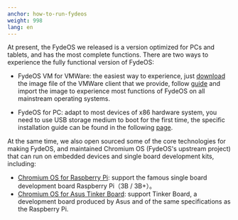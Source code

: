 ```yaml
---
anchor: how-to-run-fydeos
weight: 998
lang: en
---
```

At present, the FydeOS we released is a version optimized for PCs and tablets, and has the most complete functions. There are two ways to experience the fully functional version of FydeOS:

 - FydeOS VM for VMWare: the easiest way to experience, just [download](https://fydeos.com/download/) the image file of the VMWare client that we provide, follow [guide](https://fydeos.com/instructions-vmware/) and import the image to experience most functions of FydeOS on all mainstream operating systems.

 - FydeOS for PC: adapt to most devices of x86 hardware system, you need to use USB storage medium to boot for the first time, the specific installation guide can be found in the following [page](https://fydeos.com/instructions-pc/).

At the same time, we also open sourced some of the core technologies for making FydeOS, and maintained Chromium OS (FydeOS's upstream project) that can run on embedded devices and single board development kits, including:

 - [Chromium OS for Raspberry Pi](https://github.com/FydeOS/chromium_os_for_raspberry_pi): support the famous single board development board Raspberry Pi（3B / 3B+）。
 - [Chromium OS for Asus Tinker Board](https://github.com/FydeOS/chromium_os_for_tinker_board): support Tinker Board, a development board produced by Asus and of the same specifications as the Raspberry Pi.
